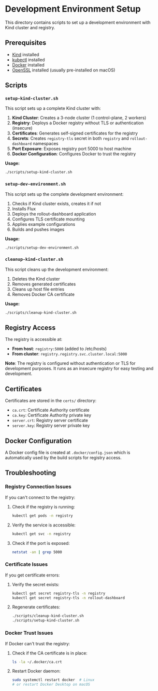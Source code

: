 # Development Environment Setup

This directory contains scripts to set up a development environment with Kind cluster and registry.

## Prerequisites

- [Kind](https://kind.sigs.k8s.io/docs/user/quick-start/) installed
- [kubectl](https://kubernetes.io/docs/tasks/tools/) installed
- [Docker](https://docs.docker.com/get-docker/) installed
- [OpenSSL](https://www.openssl.org/) installed (usually pre-installed on macOS)

## Scripts

### `setup-kind-cluster.sh`

This script sets up a complete Kind cluster with:

1. **Kind Cluster**: Creates a 3-node cluster (1 control-plane, 2 workers)
2. **Registry**: Deploys a Docker registry without TLS or authentication (insecure)
3. **Certificates**: Generates self-signed certificates for the registry
4. **Secrets**: Creates `registry-tls` secret in both `registry` and `rollout-dashboard` namespaces
5. **Port Exposure**: Exposes registry port 5000 to host machine
6. **Docker Configuration**: Configures Docker to trust the registry

**Usage:**
```bash
./scripts/setup-kind-cluster.sh
```

### `setup-dev-environment.sh`

This script sets up the complete development environment:

1. Checks if Kind cluster exists, creates it if not
2. Installs Flux
3. Deploys the rollout-dashboard application
4. Configures TLS certificate mounting
5. Applies example configurations
6. Builds and pushes images

**Usage:**
```bash
./scripts/setup-dev-environment.sh
```

### `cleanup-kind-cluster.sh`

This script cleans up the development environment:

1. Deletes the Kind cluster
2. Removes generated certificates
3. Cleans up host file entries
4. Removes Docker CA certificate

**Usage:**
```bash
./scripts/cleanup-kind-cluster.sh
```

## Registry Access

The registry is accessible at:
- **From host**: `registry:5000` (added to /etc/hosts)
- **From cluster**: `registry.registry.svc.cluster.local:5000`

**Note**: The registry is configured without authentication or TLS for development purposes. It runs as an insecure registry for easy testing and development.

## Certificates

Certificates are stored in the `certs/` directory:
- `ca.crt`: Certificate Authority certificate
- `ca.key`: Certificate Authority private key
- `server.crt`: Registry server certificate
- `server.key`: Registry server private key

## Docker Configuration

A Docker config file is created at `.docker/config.json` which is automatically used by the build scripts for registry access.

## Troubleshooting

### Registry Connection Issues

If you can't connect to the registry:

1. Check if the registry is running:
   ```bash
   kubectl get pods -n registry
   ```

2. Verify the service is accessible:
   ```bash
   kubectl get svc -n registry
   ```

3. Check if the port is exposed:
   ```bash
   netstat -an | grep 5000
   ```

### Certificate Issues

If you get certificate errors:

1. Verify the secret exists:
   ```bash
   kubectl get secret registry-tls -n registry
   kubectl get secret registry-tls -n rollout-dashboard
   ```

2. Regenerate certificates:
   ```bash
   ./scripts/cleanup-kind-cluster.sh
   ./scripts/setup-kind-cluster.sh
   ```

### Docker Trust Issues

If Docker can't trust the registry:

1. Check if the CA certificate is in place:
   ```bash
   ls -la ~/.docker/ca.crt
   ```

2. Restart Docker daemon:
   ```bash
   sudo systemctl restart docker  # Linux
   # or restart Docker Desktop on macOS
   ```
